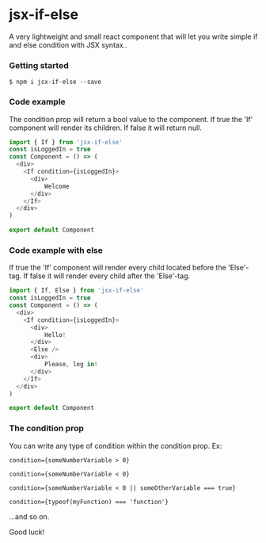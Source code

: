 # jsx-if-else
A very lightweight and small react component that will let you write simple if and else condition with JSX syntax..

### Getting started
```
$ npm i jsx-if-else --save
```

### Code example
The condition prop will return a bool value to the component. If true the 'If' component will render its children. If false it will return null.
```js
import { If } from 'jsx-if-else'
const isLoggedIn = true
const Component = () => (
  <div>
    <If condition={isLoggedIn}>
      <div>
          Welcome
      </div>
    </If>
  </div>
)

export default Component
```

### Code example with else
If true the 'If' component will render every child located before the 'Else'-tag. If false it will render every child after the 'Else'-tag.
```js
import { If, Else } from 'jsx-if-else'
const isLoggedIn = true
const Component = () => (
  <div>
    <If condition={isLoggedIn}>
      <div>
          Hello!
      </div>
      <Else />
      <div>
          Please, log in!
      </div>
    </If>
  </div>
)

export default Component
```

### The condition prop
You can write any type of condition within the condition prop. Ex:

`condition={someNumberVariable > 0}`

`condition={someNumberVariable < 0}`

`condition={someNumberVariable < 0 || someOtherVariable === true}`

`condition={typeof(myFunction) === 'function'}`

...and so on.

Good luck!



